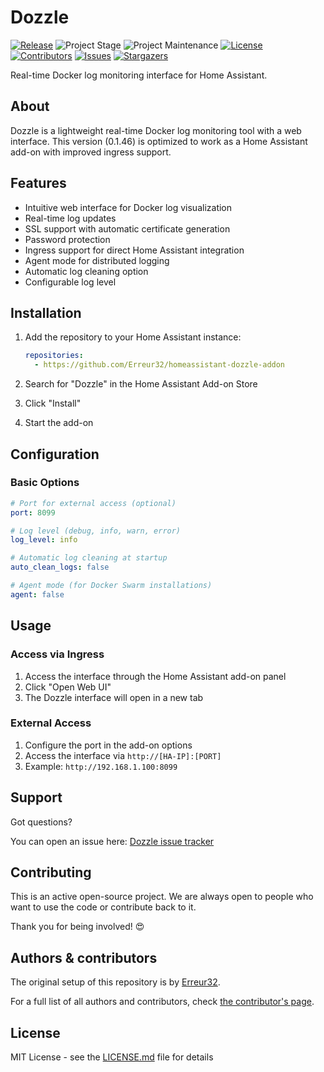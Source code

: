 # Dozzle

[![Release][release-shield]][release]
![Project Stage][project-stage-shield]
![Project Maintenance][maintenance-shield]
[![License][license-shield]][license]
[![Contributors][contributors-shield]][contributors]
[![Issues][issues-shield]][issue]
[![Stargazers][stars-shield]][stars]

Real-time Docker log monitoring interface for Home Assistant.

## About

Dozzle is a lightweight real-time Docker log monitoring tool with a web interface. This version (0.1.46) is optimized to work as a Home Assistant add-on with improved ingress support.

## Features

- Intuitive web interface for Docker log visualization
- Real-time log updates
- SSL support with automatic certificate generation
- Password protection
- Ingress support for direct Home Assistant integration
- Agent mode for distributed logging
- Automatic log cleaning option
- Configurable log level

## Installation

1. Add the repository to your Home Assistant instance:
   ```yaml
   repositories:
     - https://github.com/Erreur32/homeassistant-dozzle-addon
   ```

2. Search for "Dozzle" in the Home Assistant Add-on Store

3. Click "Install"

4. Start the add-on

## Configuration

### Basic Options

```yaml
# Port for external access (optional)
port: 8099

# Log level (debug, info, warn, error)
log_level: info

# Automatic log cleaning at startup
auto_clean_logs: false

# Agent mode (for Docker Swarm installations)
agent: false
```

## Usage

### Access via Ingress

1. Access the interface through the Home Assistant add-on panel
2. Click "Open Web UI"
3. The Dozzle interface will open in a new tab

### External Access

1. Configure the port in the add-on options
2. Access the interface via `http://[HA-IP]:[PORT]`
3. Example: `http://192.168.1.100:8099`

## Support

Got questions?

You can open an issue here: [Dozzle issue tracker][issue]

## Contributing

This is an active open-source project. We are always open to people who want to use
the code or contribute back to it.

Thank you for being involved! :heart_eyes:

## Authors & contributors

The original setup of this repository is by [Erreur32][erreur32].

For a full list of all authors and contributors,
check [the contributor's page][contributors].

## License

MIT License - see the [LICENSE.md][license] file for details

[contributors]: https://github.com/Erreur32/homeassistant-dozzle-addon/graphs/contributors
[erreur32]: https://github.com/Erreur32
[issue]: https://github.com/Erreur32/homeassistant-dozzle-addon/issues
[license]: https://github.com/Erreur32/homeassistant-dozzle-addon/blob/main/LICENSE.md
[maintenance-shield]: https://img.shields.io/maintenance/yes/2024.svg
[project-stage-shield]: https://img.shields.io/badge/project%20stage-stable-green.svg
[release-shield]: https://img.shields.io/badge/version-v0.1.48-blue.svg
[release]: https://github.com/Erreur32/homeassistant-dozzle-addon/releases/tag/v0.1.48
[contributors-shield]: https://img.shields.io/github/contributors/Erreur32/homeassistant-dozzle-addon.svg
[license-shield]: https://img.shields.io/github/license/Erreur32/homeassistant-dozzle-addon.svg
[issues-shield]: https://img.shields.io/github/issues/Erreur32/homeassistant-dozzle-addon.svg
[stars-shield]: https://img.shields.io/github/stars/Erreur32/homeassistant-dozzle-addon.svg
[stars]: https://github.com/Erreur32/homeassistant-dozzle-addon/stargazers
